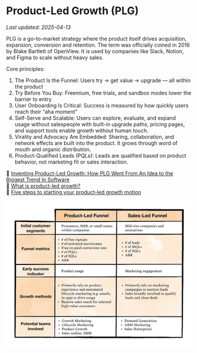 # Product-Led Growth (PLG)

_Last updated: 2025-04-13_

PLG is a go-to-market strategy where the product itself drives acquisition, expansion, conversion and retention. The term was officially coined in 2016 by Blake Bartlett of OpenView. It is used by companies like Slack, Notion, and Figma to scale without heavy sales.

Core principles:
1. The Product Is the Funnel: Users try → get value → upgrade — all within the product
2. Try Before You Buy: Freemium, free trials, and sandbox modes lower the barrier to entry
3. User Onboarding Is Critical: Success is measured by how quickly users reach their “aha moment”
4. Self-Serve and Scalable: Users can explore, evaluate, and expand usage without salespeople with built-in upgrade paths, pricing pages, and support tools enable growth without human touch.
5. Virality and Advocacy Are Embedded: Sharing, collaboration, and network effects are built into the product. It grows through word of mouth and organic distribution.
6. Product-Qualified Leads (PQLs): Leads are qualified based on product behavior, not marketing fit or sales interaction.

🔗 [Inventing Product-Led Growth: How PLG Went From An Idea to the Biggest Trend In Software](https://openviewpartners.com/blog/inventing-product-led-growth/)  
🔗 [What is product-led growth?](https://www.productled.org/foundations/what-is-product-led-growth)  
🔗 [Five steps to starting your product-led growth motion](https://www.lennysnewsletter.com/p/five-steps-to-starting-your-plg-motion)

![PLG](../../images/plg.webp)